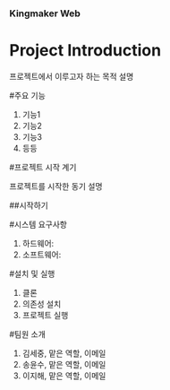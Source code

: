 ### Kingmaker Web


# Project Introduction

프로젝트에서 이루고자 하는 목적 설명

#주요 기능

1. 기능1
2. 기능2
3. 기능3
4. 등등

#프로젝트 시작 계기

프로젝트를 시작한 동기 설명

##시작하기

#시스템 요구사항
1. 하드웨어:
2. 소프트웨어:

#설치 및 실행
1. 클론
2. 의존성 설치
3. 프로젝트 실행

#팀원 소개
1. 김세중, 맡은 역할, 이메일
2. 송윤수, 맡은 역할, 이메일
3. 이지해, 맡은 역할, 이메일

